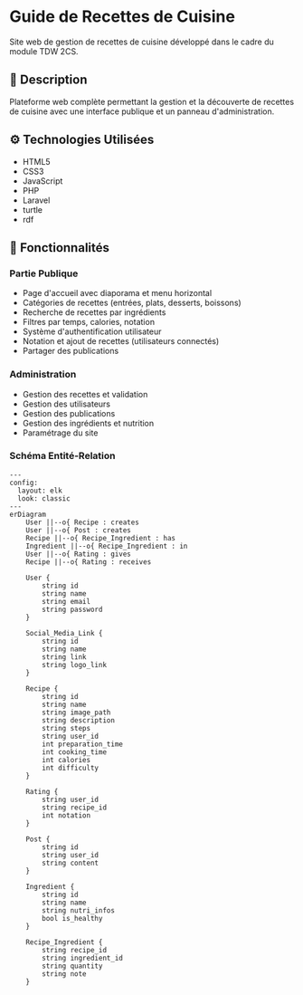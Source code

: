 # Guide de Recettes de Cuisine

Site web de gestion de recettes de cuisine développé dans le cadre du module TDW 2CS.

## 🎯 Description

Plateforme web complète permettant la gestion et la découverte de recettes de cuisine avec une interface publique et un panneau d'administration.

## ⚙️ Technologies Utilisées

- HTML5
- CSS3
- JavaScript
- PHP
- Laravel
- turtle
- rdf

## 🚀 Fonctionnalités

### Partie Publique

- Page d'accueil avec diaporama et menu horizontal
- Catégories de recettes (entrées, plats, desserts, boissons)
- Recherche de recettes par ingrédients
- Filtres par temps, calories, notation
- Système d'authentification utilisateur
- Notation et ajout de recettes (utilisateurs connectés)
- Partager des publications

### Administration

- Gestion des recettes et validation
- Gestion des utilisateurs
- Gestion des publications
- Gestion des ingrédients et nutrition
- Paramétrage du site

### Schéma Entité-Relation

```mermaid
---
config:
  layout: elk
  look: classic
---
erDiagram
    User ||--o{ Recipe : creates
    User ||--o{ Post : creates
    Recipe ||--o{ Recipe_Ingredient : has
    Ingredient ||--o{ Recipe_Ingredient : in
    User ||--o{ Rating : gives
    Recipe ||--o{ Rating : receives

    User {
        string id
        string name
        string email
        string password
    }
  
    Social_Media_Link {
        string id
        string name
        string link
        string logo_link
    }
  
    Recipe {
        string id
        string name
        string image_path
        string description
        string steps
        string user_id
        int preparation_time
        int cooking_time
        int calories
        int difficulty
    }
  
    Rating {
        string user_id
        string recipe_id
        int notation
    }
  
    Post {
        string id
        string user_id
        string content
    }
  
    Ingredient {
        string id
        string name
        string nutri_infos
        bool is_healthy
    }
  
    Recipe_Ingredient {
        string recipe_id
        string ingredient_id
        string quantity
        string note
    }
```
